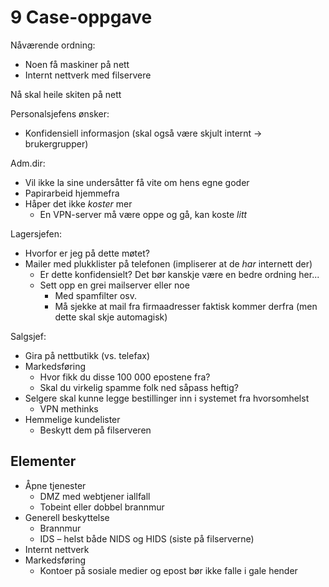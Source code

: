 # 9 Case-oppgave

Nåværende ordning:

+ Noen få maskiner på nett
+ Internt nettverk med filservere

Nå skal heile skiten på nett

Personalsjefens ønsker:

+ Konfidensiell informasjon (skal også være skjult internt → brukergrupper)

Adm.dir:

+ Vil ikke la sine undersåtter få vite om hens egne goder
+ Papirarbeid hjemmefra
+ Håper det ikke _koster_ mer
  + En VPN-server må være oppe og gå, kan koste _litt_

Lagersjefen:

+ Hvorfor er jeg på dette møtet?
+ Mailer med plukklister på telefonen (impliserer at de _har_ internett der)
  + Er dette konfidensielt? Det bør kanskje være en bedre ordning her...
  + Sett opp en grei mailserver eller noe
    + Med spamfilter osv.
    + Må sjekke at mail fra firmaadresser faktisk kommer derfra (men dette skal skje automagisk)

Salgsjef:

+ Gira på nettbutikk (vs. telefax)
+ Markedsføring
  + Hvor fikk du disse 100 000 epostene fra?
  + Skal du virkelig spamme folk ned såpass heftig?
+ Selgere skal kunne legge bestillinger inn i systemet fra hvorsomhelst
  + VPN methinks
+ Hemmelige kundelister
  + Beskytt dem på filserveren

## Elementer

+ Åpne tjenester
  + DMZ med webtjener iallfall
  + Tobeint eller dobbel brannmur
+ Generell beskyttelse
  + Brannmur
  + IDS – helst både NIDS og HIDS (siste på filserverne)
+ Internt nettverk
+ Markedsføring
  + Kontoer på sosiale medier og epost bør ikke falle i gale hender
